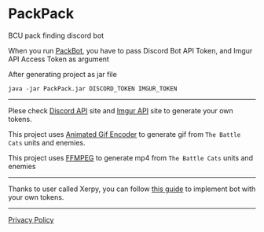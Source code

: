 # PackPack
BCU pack finding discord bot

When you run [PackBot](https://github.com/battlecatsultimate/PackPack/blob/main/src/main/java/mandarin/packpack/PackBot.java), you have to pass Discord Bot API Token, and Imgur API Access Token as argument

After generating project as jar file
```shell
java -jar PackPack.jar DISCORD_TOKEN IMGUR_TOKEN
```

---

Plese check [Discord API](https://discord.com/developers/docs/intro) site and [Imgur API](https://apidocs.imgur.com/) site to generate your own tokens.

This project uses [Animated Gif Encoder](https://github.com/battlecatsultimate/PackPack/blob/main/src/main/java/mandarin/packpack/supporter/lzw/AnimatedGifEncoder.java) to generate gif from `The Battle Cats` units and enemies.

This project uses [FFMPEG](https://ffmpeg.org/) to generate mp4 from `The Battle Cats` units and enemies

---

Thanks to user called Xerpy, you can follow [this guide](https://docs.google.com/document/d/1QIUDE4jfYU3EUi8AFR5gYtfv_bS5LJ1jNV7iofGXSMs/edit?usp=sharing) to implement bot with your own tokens.

---

[Privacy Policy](Privacy%20Policy.md)
